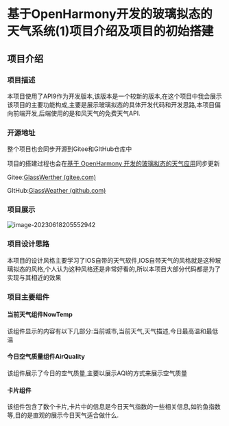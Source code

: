 # 基于OpenHarmony开发的玻璃拟态的天气系统(1)项目介绍及项目的初始搭建

## 项目介绍

### 项目描述

本项目使用了API9作为开发版本,该版本是一个较新的版本,在这个项目中我会展示该项目的主要功能构成,主要是展示玻璃拟态的具体开发代码和开发思路,本项目偏向前端开发,后端使用的是和风天气的免费天气API.

### 开源地址

整个项目也会同步开源到Gitee和GItHub仓库中

项目的搭建过程也会在[基于 OpenHarmony 开发的玻璃拟态的天气应用](https://xie.infoq.cn/article/7c8797111e5268a45c839da59)同步更新

Gitee:[GlassWerther (gitee.com)](https://gitee.com/lu-bei-lu-chen/glass-werther)

GItHub:[GlassWeather (github.com)](https://github.com/LBEILC/GlassWeather)

### 项目展示

![image-20230618205552942](http://8.130.77.171/blogImg/2023/06/image-20230618205552942.png)

### 项目设计思路

本项目的设计风格主要学习了IOS自带的天气软件,IOS自带天气的风格就是这种玻璃拟态的风格,个人认为这种风格还是非常好看的,所以本项目大部分代码都是为了实现与其相近的效果

### 项目主要组件

#### 当前天气组件NowTemp

该组件显示的内容有以下几部分:当前城市,当前天气,天气描述,今日最高温和最低温

#### 今日空气质量组件AirQuality

该组件展示了今日的空气质量,主要以展示AQI的方式来展示空气质量

#### 卡片组件

该组件包含了数个卡片,卡片中的信息是今日天气指数的一些相关信息,如钓鱼指数等,目的是直观的展示今日天气适合做什么.

